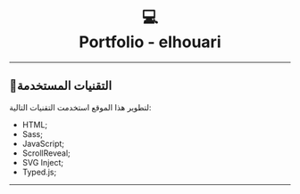 <h1 align="center">
  💻<br>Portfolio - elhouari
</h1>

---

## 💼التقنيات المستخدمة

لتطوير هذا الموقع استخدمت التقنيات التالية:

- HTML;
- Sass;
- JavaScript;
- ScrollReveal;
- SVG Inject;
- Typed.js;

---
